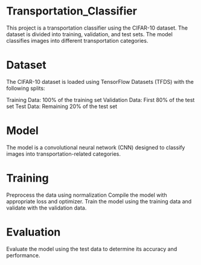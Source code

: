 # Transportation_Classifier

This project is a transportation classifier using the CIFAR-10 dataset. The dataset is divided into training, validation, and test sets. The model classifies images into different transportation categories.

# Dataset
The CIFAR-10 dataset is loaded using TensorFlow Datasets (TFDS) with the following splits:

Training Data: 100% of the training set
Validation Data: First 80% of the test set
Test Data: Remaining 20% of the test set

# Model
The model is a convolutional neural network (CNN) designed to classify images into transportation-related categories.

# Training
Preprocess the data using normalization
Compile the model with appropriate loss and optimizer.
Train the model using the training data and validate with the validation data.

# Evaluation
Evaluate the model using the test data to determine its accuracy and performance.

